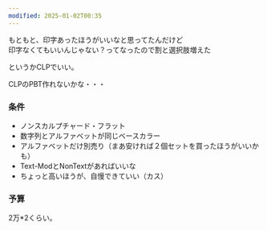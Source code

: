 ```yaml
---
modified: 2025-01-02T00:35
---
```

  

もともと、印字あったほうがいいなと思ってたんだけど  
印字なくてもいいんじゃない？ってなったので割と選択肢増えた  

というかCLPでいい。

CLPのPBT作れないかな・・・

  

### 条件

- ノンスカルプチャード・フラット
- 数字列とアルファベットが同じベースカラー
- アルファベットだけ別売り（まあ安ければ２個セットを買ったほうがいいかも）
- Text-ModとNonTextがあればいいな
- ちょっと高いほうが、自慢できていい（カス）

  

### 予算

2万*2くらい。